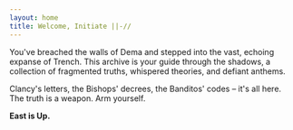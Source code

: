 ```yaml
---
layout: home
title: Welcome, Initiate ||-//
---
```


You've breached the walls of Dema and stepped into the vast, echoing expanse of Trench. This archive is your guide through the shadows, a collection of fragmented truths, whispered theories, and defiant anthems.

Clancy's letters, the Bishops' decrees, the Banditos' codes – it's all here.
The truth is a weapon. Arm yourself.

**East is Up.**